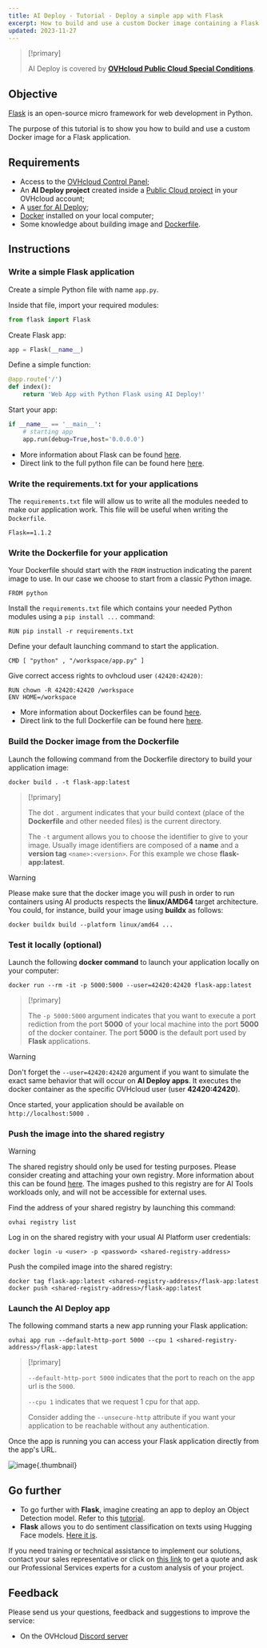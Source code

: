 ```yaml
---
title: AI Deploy - Tutorial - Deploy a simple app with Flask
excerpt: How to build and use a custom Docker image containing a Flask application
updated: 2023-11-27
---
```


> [!primary]
>
> AI Deploy is covered by **[OVHcloud Public Cloud Special Conditions](https://storage.gra.cloud.ovh.net/v1/AUTH_325716a587c64897acbef9a4a4726e38/contracts/d2a208c-Conditions_particulieres_OVH_Stack-WE-9.0.pdf)**.
>

## Objective

[Flask](https://flask.palletsprojects.com/en/2.0.x/) is an open-source micro framework for web development in Python.

The purpose of this tutorial is to show you how to build and use a custom Docker image for a Flask application.

## Requirements

- Access to the [OVHcloud Control Panel](https://www.ovh.com/auth/?action=gotomanager&from=https://www.ovh.es/&ovhSubsidiary=es);
- An **AI Deploy project** created inside a [Public Cloud project](https://www.ovhcloud.com/es-es/public-cloud/) in your OVHcloud account;
- A [user for AI Deploy](gi_01_manage_users1.);
- [Docker](https://www.docker.com/get-started) installed on your local computer;
- Some knowledge about building image and [Dockerfile](https://docs.docker.com/engine/reference/builder/).

## Instructions

### Write a simple Flask application

Create a simple Python file with name `app.py`.

Inside that file, import your required modules:

```python
from flask import Flask
```

Create Flask app:

```python
app = Flask(__name__)
```

Define a simple function:

```python
@app.route('/')
def index():
    return 'Web App with Python Flask using AI Deploy!'
```

Start your app:

```python
if __name__ == '__main__':
    # starting app
    app.run(debug=True,host='0.0.0.0')
```

- More information about Flask can be found [here](https://flask.palletsprojects.com/en/2.0.x/).
- Direct link to the full python file can be found here [here](https://github.com/ovh/ai-training-examples/tree/main/apps/flask/hello-world).

### Write the requirements.txt for your applications

The `requirements.txt` file will allow us to write all the modules needed to make our application work. This file will be useful when writing the `Dockerfile`.

```console
Flask==1.1.2
```

### Write the Dockerfile for your application

Your Dockerfile should start with the `FROM` instruction indicating the parent image to use. In our case we choose to start from a classic Python image.

```console
FROM python
```

Install the `requirements.txt` file which contains your needed Python modules using a `pip install ...` command:

```console
RUN pip install -r requirements.txt
```

Define your default launching command to start the application.

```console
CMD [ "python" , "/workspace/app.py" ]
```

Give correct access rights to ovhcloud user `(42420:42420)`:

```console
RUN chown -R 42420:42420 /workspace
ENV HOME=/workspace
```

- More information about Dockerfiles can be found [here](https://docs.docker.com/engine/reference/builder/).
- Direct link to the full Dockerfile can be found here [here](https://github.com/ovh/ai-training-examples/blob/main/apps/flask/hello-world/Dockerfile).

### Build the Docker image from the Dockerfile

Launch the following command from the Dockerfile directory to build your application image:

```console
docker build . -t flask-app:latest
```

> [!primary]
>
> The dot `.` argument indicates that your build context (place of the **Dockerfile** and other needed files) is the current directory.
>
> The `-t` argument allows you to choose the identifier to give to your image. Usually image identifiers are composed of a **name** and a **version tag** `<name>:<version>`. For this example we chose **flask-app:latest**.
>

> [!warning]
>
> Please make sure that the docker image you will push in order to run containers using AI products respects the **linux/AMD64** target architecture. You could, for instance, build your image using **buildx** as follows:
>
> `docker buildx build --platform linux/amd64 ...`
>

### Test it locally (optional)

Launch the following **docker command** to launch your application locally on your computer:

```console
docker run --rm -it -p 5000:5000 --user=42420:42420 flask-app:latest
```

> [!primary]
>
> The `-p 5000:5000` argument indicates that you want to execute a port rediction from the port **5000** of your local machine into the port **5000** of the docker container. The port **5000** is the default port used by **Flask** applications.
>

> [!warning]
>
> Don't forget the `--user=42420:42420` argument if you want to simulate the exact same behavior that will occur on **AI Deploy apps**. It executes the docker container as the specific OVHcloud user (user **42420:42420**).
>

Once started, your application should be available on `http://localhost:5000 `.

### Push the image into the shared registry

> [!warning]
>
> The shared registry should only be used for testing purposes. Please consider creating and attaching your own registry. More information about this can be found [here](gi_07_manage_registry1.). The images pushed to this registry are for AI Tools workloads only, and will not be accessible for external uses.
>

Find the address of your shared registry by launching this command:

```console
ovhai registry list
```

Log in on the shared registry with your usual AI Platform user credentials:

```console
docker login -u <user> -p <password> <shared-registry-address>
```

Push the compiled image into the shared registry:

```console
docker tag flask-app:latest <shared-registry-address>/flask-app:latest
docker push <shared-registry-address>/flask-app:latest
```

### Launch the AI Deploy app

The following command starts a new app running your Flask application:

```console
ovhai app run --default-http-port 5000 --cpu 1 <shared-registry-address>/flask-app:latest
```

> [!primary]
>
> `--default-http-port 5000` indicates that the port to reach on the app url is the `5000`.
>
> `--cpu 1` indicates that we request 1 cpu for that app.
>
> Consider adding the `--unsecure-http` attribute if you want your application to be reachable without any authentication.
>

Once the app is running you can access your Flask application directly from the app's URL.

![image](flask-app.png){.thumbnail}

## Go further

- To go further with **Flask**, imagine creating an app to deploy an Object Detection model. Refer to this [tutorial](deploy_tuto_04_flask_yolov51.).
- **Flask** allows you to do sentiment classification on texts using Hugging Face models. [Here it is](deploy_tuto_06_flask_hugging_face1.).

If you need training or technical assistance to implement our solutions, contact your sales representative or click on [this link](https://www.ovhcloud.com/es-es/professional-services/) to get a quote and ask our Professional Services experts for a custom analysis of your project.

## Feedback

Please send us your questions, feedback and suggestions to improve the service:

- On the OVHcloud [Discord server](https://discord.com/invite/vXVurFfwe9)
